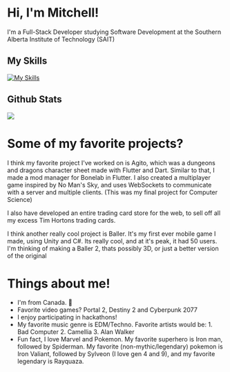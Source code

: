 # Hi, I'm Mitchell!
I'm a Full-Stack Developer studying Software Development at the Southern Alberta Institute of Technology (SAIT)
## My Skills
[![My Skills](https://skillicons.dev/icons?i=js,java,cs,svelte,react,python,netlify,firebase,flutter,dart,dotnet,git,unity,blender,azure&theme=dark)](https://skillicons.dev)
## Github Stats
![](https://github-readme-stats-rongronggg9.vercel.app/api?username=untold-titan&count_private=true&include_all_commits=true&show_icons=true)

# Some of my favorite projects?
I think my favorite project I've worked on is Agito, which was a dungeons and dragons character sheet made with Flutter and Dart.
Similar to that, I made a mod manager for Bonelab in Flutter.
I also created a multiplayer game inspired by No Man's Sky, and uses WebSockets to communicate with a server and multiple clients. (This was my final project for Computer Science)

I also have developed an entire trading card store for the web, to sell off all my excess Tim Hortons trading cards.

I think another really cool project is Baller. It's my first ever mobile game I made, using Unity and C#. Its really cool, and at it's peak, it had 50 users.
I'm thinking of making a Baller 2, thats possibly 3D, or just a better version of the original

# Things about me!
 - I'm from Canada. 🍁
 - Favorite video games? Portal 2, Destiny 2 and Cyberpunk 2077
 - I enjoy participating in hackathons!
 - My favorite music genre is EDM/Techno. Favorite artists would be: 1. Bad Computer 2. Camellia 3. Alan Walker
 - Fun fact, I love Marvel and Pokemon. My favorite superhero is Iron man, followed by Spiderman. My favorite (non-mythic/legendary) pokemon is Iron Valiant, followed by Sylveon (I love gen 4 and 9), and my favorite legendary is Rayquaza.

<!--
**cataclysm-interactive/Cataclysm-Interactive** is a ✨ _special_ ✨ repository because its `README.md` (this file) appears on your GitHub profile.

Here are some ideas to get you started:

- 🔭 I’m currently working on ...
- 🌱 I’m currently learning ...
- 👯 I’m looking to collaborate on ...
- 🤔 I’m looking for help with ...
- 💬 Ask me about ...
- 📫 How to reach me: ...
- 😄 Pronouns: ...
- ⚡ Fun fact: ...
-->
